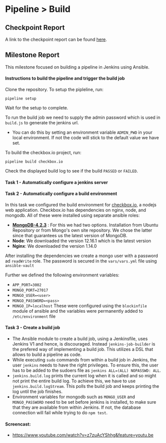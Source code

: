 # Pipeline > Build

## Checkpoint Report

A link to the checkpoint report can be found [here](/CHECKPOINT.md).

## Milestone Report

This milestone focused on building a pipeline in Jenkins using Ansible.

#### Instructions to build the pipeline and trigger the build job

Clone the repository. To setup the pipleline, run:

```
pipeline setup
```

Wait for the setup to complete. 

To run the build job we need to supply the admin password which is used in `build.js` to generate the jenkins url. 
* You can do this by setting an environment variable `ADMIN_PWD` in your local environment. If not the code will stick to the default value we have set.

To build the checkbox.io project, run:

```
pipeline build checkbox.io
```

Check the displayed build log to see if the build `PASSED` or `FAILED`.

#### Task 1 - Automatically configure a jenkins server

#### Task 2 - Automatically configure a build environment

In this task we configured the build environment for [checkbox.io](https://github.com/chrisparnin/checkbox.io), a nodejs web application. Checkbox.io has dependencies on nginx, node, and mongodb. All of these were installed using separate ansible roles:

* __[MongoDB-4.2.3](https://docs.mongodb.com/manual/tutorial/install-mongodb-on-ubuntu/)__ : For this we had two options. Installation from Ubuntu Repository or from Mongo's own site repository. We chose the latter since that guarantees us the latest version of MongoDB.
* __Node__: We downloaded the version 12.16.1 which is the latest version
* __Nginx__: We downloaded the version 1.14.0

After installing the dependencies we create a mongo user with a password ad `readWrite` role. The password is secured in the `vars/vars.yml` file using `ansible-vault`

Further we defined the following environment variables:

* `APP_PORT=3002`
* `MONGO_PORT=27017`
* `MONGO_USER=<user>`
* `MONGO_PASSWORD=<pass>`
* `MONGO_IP=localhost`
These were configured using the `blockinfile` module of ansible and the variables were permanently added to `/etc/environment` file

#### Task 3 - Create a build job

- The Ansible module to create a build job, using a Jenkinsfile, uses Jenkins V1 and hence, is discouraged. Instead `jenkins-job-builder` is the prefered way of implementing a build job. This utilizes a DSL that allows to build a pipeline as code.
- While executing `sudo` commands from within a build job in Jenkins, the user `jenkins` needs to have the right privileges. To ensure this, the user has to be added to the sudoers file as `jenkins ALL=(ALL) NOPASSWD: ALL`.
- `jenkins.build.log` prints the current log when it is called and so might not print the entire build log. To achieve this, we have to use `jenkins.build.logStream`. This polls the build job and keeps printing the log until the job finishes.
- Environment variables for mongodb such as `MONGO_USER` and `MONGO_PASSWORD` need to be set before jenkins is installed, to make sure that they are available from within Jenkins. If not, the database connection will fail while trying to do `npm test`.

#### Screencast:
* https://www.youtube.com/watch?v=z7zuAcYShhg&feature=youtu.be
